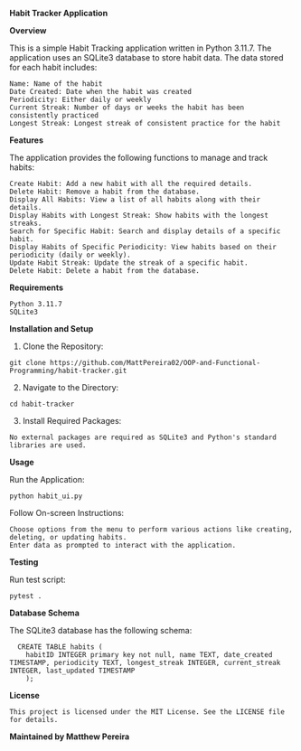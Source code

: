 **Habit Tracker Application**

**Overview**

This is a simple Habit Tracking application written in Python 3.11.7. The application uses an SQLite3 database to store habit data. The data stored for each habit includes:

    Name: Name of the habit
    Date Created: Date when the habit was created
    Periodicity: Either daily or weekly
    Current Streak: Number of days or weeks the habit has been consistently practiced
    Longest Streak: Longest streak of consistent practice for the habit

**Features**

The application provides the following functions to manage and track habits:

    Create Habit: Add a new habit with all the required details.
    Delete Habit: Remove a habit from the database.
    Display All Habits: View a list of all habits along with their details.
    Display Habits with Longest Streak: Show habits with the longest streaks.
    Search for Specific Habit: Search and display details of a specific habit.
    Display Habits of Specific Periodicity: View habits based on their periodicity (daily or weekly).
    Update Habit Streak: Update the streak of a specific habit.
    Delete Habit: Delete a habit from the database.

**Requirements**

    Python 3.11.7
    SQLite3

**Installation and Setup**

  1. Clone the Repository:

    git clone https://github.com/MattPereira02/OOP-and-Functional-Programming/habit-tracker.git

  2. Navigate to the Directory:

    cd habit-tracker

  3. Install Required Packages:
   
    No external packages are required as SQLite3 and Python's standard libraries are used.

**Usage**

  Run the Application:

    python habit_ui.py

Follow On-screen Instructions:

    Choose options from the menu to perform various actions like creating, deleting, or updating habits.
    Enter data as prompted to interact with the application.

**Testing**

  Run test script:

    pytest .
    

**Database Schema**

The SQLite3 database has the following schema:
      
      CREATE TABLE habits (
        habitID INTEGER primary key not null, name TEXT, date_created TIMESTAMP, periodicity TEXT, longest_streak INTEGER, current_streak INTEGER, last_updated TIMESTAMP
        );

**License**

    This project is licensed under the MIT License. See the LICENSE file for details.

**Maintained by Matthew Pereira**

